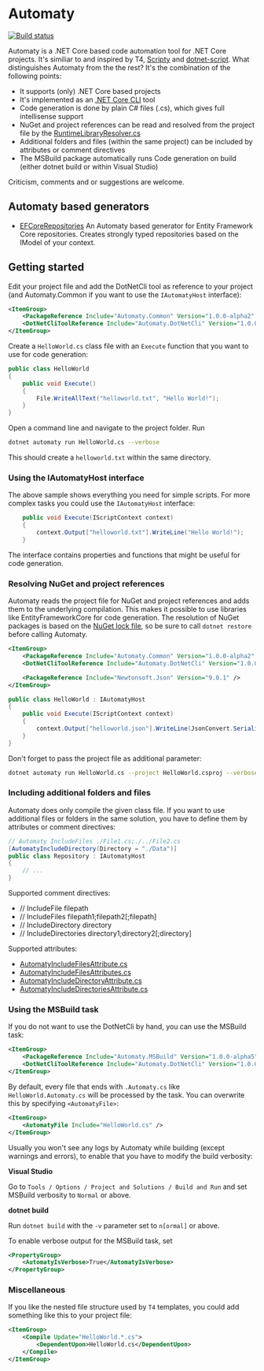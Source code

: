 # Automaty

[![Build status](https://ci.appveyor.com/api/projects/status/lirp1ejbortnbmf7?svg=true)](https://ci.appveyor.com/project/Dresel/automaty)

Automaty is a .NET Core based code automation tool for .NET Core projects. It's similiar to and inspired by T4, [Scripty](https://github.com/daveaglick/Scripty) and [dotnet-script](https://github.com/filipw/dotnet-script). What distinguishes Automaty from the the rest? It's the combination of the following points:

* It supports (only) .NET Core based projects
* It's implemented as an [.NET Core CLI](https://docs.microsoft.com/en-us/dotnet/core/tools/extensibility) tool
* Code generation is done by plain C# files (.cs), which gives full intellisense support
* NuGet and project references can be read and resolved from the project file by the [RuntimeLibraryResolver.cs](https://github.com/Dresel/Automaty/blob/master/src/Automaty.Core/Resolution/RuntimeLibraryResolver.cs)
* Additional folders and files (within the same project) can be included by attributes or comment directives
* The MSBuild package automatically runs Code generation on build (either dotnet build or within Visual Studio)

Criticism, comments and or suggestions are welcome.

## Automaty based generators

* [EFCoreRepositories](https://github.com/Dresel/Automaty.Generators.EFCoreRepositories) An Automaty based generator for Entity Framework Core repositories. Creates strongly typed repositories based on the IModel of your context. 

## Getting started

Edit your project file and add the DotNetCli tool as reference to your project (and Automaty.Common if you want to use the `IAutomatyHost` interface):

```xml
<ItemGroup>
    <PackageReference Include="Automaty.Common" Version="1.0.0-alpha2" />
    <DotNetCliToolReference Include="Automaty.DotNetCli" Version="1.0.0-alpha6" />
</ItemGroup>
```

Create a `HelloWorld.cs` class file with an `Execute` function that you want to use for code generation:

```csharp
public class HelloWorld
{
    public void Execute()
    {
        File.WriteAllText("helloworld.txt", "Hello World!");
    }
}
```
    
Open a command line and navigate to the project folder. Run

```bash
dotnet automaty run HelloWorld.cs --verbose
```

This should create a `helloworld.txt` within the same directory.

### Using the IAutomatyHost interface

The above sample shows everything you need for simple scripts. For more complex tasks you could use the `IAutomatyHost` interface:

```csharp
    public void Execute(IScriptContext context)
    {
        context.Output["helloworld.txt"].WriteLine("Hello World!");
    }
```

The interface contains properties and functions that might be useful for code generation.

### Resolving NuGet and project references

Automaty reads the project file for NuGet and project references and adds them to the underlying compilation. 
This makes it possible to use libraries like EntityFrameworkCore for code generation. The resolution of NuGet packages is based on the [NuGet lock file](https://stackoverflow.com/questions/38065611/what-is-project-lock-json), so be sure to call `dotnet restore` before calling Automaty.

```xml
<ItemGroup>
    <PackageReference Include="Automaty.Common" Version="1.0.0-alpha2" />
    <DotNetCliToolReference Include="Automaty.DotNetCli" Version="1.0.0-alpha6" />

    <PackageReference Include="Newtonsoft.Json" Version="9.0.1" />
</ItemGroup>
```

```csharp
public class HelloWorld : IAutomatyHost
{
    public void Execute(IScriptContext context)
    {
        context.Output["helloworld.json"].WriteLine(JsonConvert.SerializeObject("Hello World!"));
    }
}
```

Don't forget to pass the project file as additional parameter:

```bash
dotnet automaty run HelloWorld.cs --project HelloWorld.csproj --verbose
```

### Including additional folders and files

Automaty does only compile the given class file. If you want to use additional files or folders in the same solution, you have to define them by attributes or comment directives:

```csharp
// Automaty IncludeFiles ./File1.cs;./../File2.cs
[AutomatyIncludeDirectory(Directory = "./Data")]
public class Repository : IAutomatyHost
{
    // ...
}
```

Supported comment directives:

* // IncludeFile filepath
* // IncludeFiles filepath1;filepath2[;filepath]
* // IncludeDirectory directory
* // IncludeDirectories directory1;directory2[;directory]

Supported attributes:

* [AutomatyIncludeFilesAttribute.cs](https://github.com/Dresel/Automaty/blob/master/src/Automaty.Common/Execution/AutomatyIncludeFileAttribute.cs)
* [AutomatyIncludeFilesAttributes.cs](https://github.com/Dresel/Automaty/blob/master/src/Automaty.Common/Execution/AutomatyIncludeFilesAttribute.cs)
* [AutomatyIncludeDirectoryAttribute.cs](https://github.com/Dresel/Automaty/blob/master/src/Automaty.Common/Execution/AutomatyIncludeDirectoryAttribute.cs)
* [AutomatyIncludeDirectoriesAttribute.cs](https://github.com/Dresel/Automaty/blob/master/src/Automaty.Common/Execution/AutomatyIncludeDirectoriesAttribute.cs)

### Using the MSBuild task

If you do not want to use the DotNetCli by hand, you can use the MSBuild task:

```xml
<ItemGroup>
    <PackageReference Include="Automaty.MSBuild" Version="1.0.0-alpha5" />
    <DotNetCliToolReference Include="Automaty.DotNetCli" Version="1.0.0-alpha6" />
</ItemGroup>
```

By default, every file that ends with `.Automaty.cs` like `HelloWorld.Automaty.cs` will be processed by the task. You can overwrite this by specifying `<AutomatyFile>`:

```xml
<ItemGroup>
    <AutomatyFile Include="HelloWorld.cs" />
</ItemGroup>
```

Usually you won't see any logs by Automaty while building (except warnings and errors), to enable that you have to modify the build verbosity:

**Visual Studio**

Go to `Tools / Options / Project and Solutions / Build and Run` and set MSBuild verbosity to `Normal` or above.

**dotnet build**

Run `dotnet build` with the `-v` parameter set to `n[ormal]` or above.

To enable verbose output for the MSBuild task, set

```xml
<PropertyGroup>
    <AutomatyIsVerbose>True</AutomatyIsVerbose>
</PropertyGroup>
```

### Miscellaneous

If you like the nested file structure used by `T4` templates, you could add something like this to your project file:

```xml
<ItemGroup>
    <Compile Update="HelloWorld.*.cs">
        <DependentUpon>HelloWorld.cs</DependentUpon>
    </Compile>
</ItemGroup>
```
